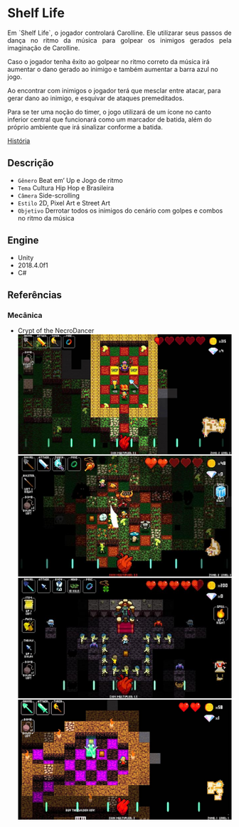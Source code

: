# Shelf Life


  <p align="justify">Em `Shelf Life`, o jogador controlará Carolline. Ele utilizarar seus passos de dança no ritmo da música para golpear os inimigos gerados pela imaginação de Carolline.</p>

  Caso o jogador tenha êxito ao golpear no ritmo correto da música irá aumentar o dano gerado ao inimigo e também aumentar a barra azul no jogo.

  Ao encontrar com inimigos o jogador terá que mesclar entre atacar, para gerar dano ao inimigo, e esquivar de ataques premeditados. 

  Para se ter uma noção do timer, o jogo utilizará de um ícone no canto inferior central que funcionará como um marcador de batida, além do próprio ambiente que irá sinalizar conforme a batida.


[História](documentacao/historia-shelf-life.pdf)

## Descrição
- `Gênero` Beat em’ Up e Jogo de ritmo
- `Tema` Cultura Hip Hop e Brasileira
- `Câmera` Side-scrolling
- `Estilo` 2D, Pixel Art e Street Art
- `Objetivo` Derrotar todos os inimigos do cenário com golpes e combos no ritmo da música

## Engine
- Unity 
- 2018.4.0f1
- C#

## Referências

### Mecânica
- Crypt of the NecroDancer
![Image](screenshot/referencias/Crypt-of-the-NecroDancer-1.jpg)
![Image](screenshot/referencias/Crypt-of-the-NecroDancer-2.jpg)
![Image](screenshot/referencias/Crypt-of-the-NecroDancer-3.jpg)
![Image](screenshot/referencias/Crypt-of-the-NecroDancer-4.jpg)
